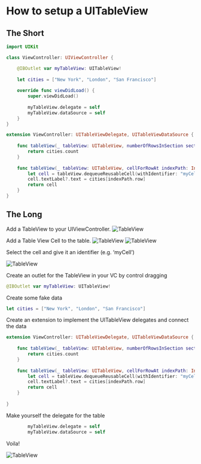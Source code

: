 # How to setup a UITableView

## The Short
```swift
import UIKit

class ViewController: UIViewController {

    @IBOutlet var myTableView: UITableView!
    
    let cities = ["New York", "London", "San Francisco"]
    
    override func viewDidLoad() {
        super.viewDidLoad()
        
        myTableView.delegate = self
        myTableView.dataSource = self
    }
}

extension ViewController: UITableViewDelegate, UITableViewDataSource {
    
    func tableView(_ tableView: UITableView, numberOfRowsInSection section: Int) -> Int {
        return cities.count
    }
    
    func tableView(_ tableView: UITableView, cellForRowAt indexPath: IndexPath) -> UITableViewCell {
        let cell = tableView.dequeueReusableCell(withIdentifier: "myCell", for: indexPath)
        cell.textLabel?.text = cities[indexPath.row]
        return cell
    }
}
```

## The Long

Add a TableView to your UIViewController.
![TableView](https://github.com/jrasmusson/ios-starter-kit/blob/master/howto/uitableview/blank-vc.png)


Add a Table View Cell to the table.
![TableView](https://github.com/jrasmusson/ios-starter-kit/blob/master/howto/uitableview/tableviewcell.png)
![TableView](https://github.com/jrasmusson/ios-starter-kit/blob/master/howto/uitableview/blank-tableviewcell.png)

Select the cell and give it an identifier (e.g. ‘myCell’)

![TableView](https://github.com/jrasmusson/ios-starter-kit/blob/master/howto/uitableview/set-identifier.png)

Create an outlet for the TableView in your VC by control dragging
```swift
@IBOutlet var myTableView: UITableView!
```

Create some fake data
```swift
let cities = ["New York", "London", "San Francisco"]
```

Create an extension to implement the UITableView delegates and connect the data
```swift
extension ViewController: UITableViewDelegate, UITableViewDataSource {
    
    func tableView(_ tableView: UITableView, numberOfRowsInSection section: Int) -> Int {
        return cities.count
    }
    
    func tableView(_ tableView: UITableView, cellForRowAt indexPath: IndexPath) -> UITableViewCell {
        let cell = tableView.dequeueReusableCell(withIdentifier: "myCell", for: indexPath)
        cell.textLabel?.text = cities[indexPath.row]
        return cell
    }
    
}
```

Make yourself the delegate for the table
```swift
        myTableView.delegate = self
        myTableView.dataSource = self
```

Voila!

![TableView](https://github.com/jrasmusson/ios-starter-kit/blob/master/howto/uitableview/voila.png)